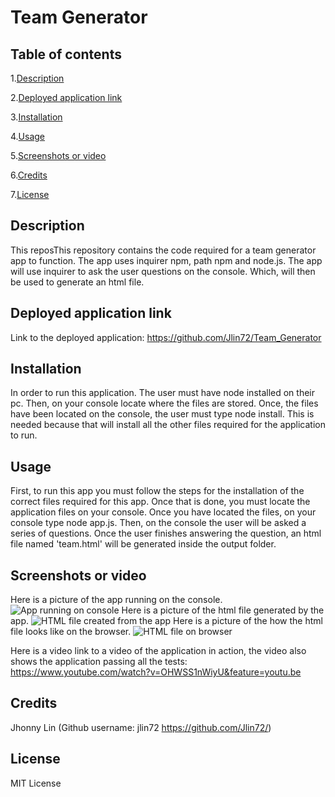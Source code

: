 # Team Generator
## Table of contents
  1.[Description](#Description)

  2.[Deployed application link](#Deployed-application-link)

  3.[Installation](#Installation)

  4.[Usage](#Usage)

  5.[Screenshots or video](#Screenshots-or-video)

  6.[Credits](#Credits)

  7.[License](#License)
## Description 
  This reposThis repository contains the code required for a team generator app to function. The app uses inquirer npm, path npm and node.js. The app will use inquirer to ask the user questions on the console. Which, will then be used to generate an html file.
## Deployed application link
  Link to the deployed application: https://github.com/Jlin72/Team_Generator
## Installation
  In order to run this application. The user must have node installed on their pc. Then, on your console locate where the files are stored. Once, the files have been located on the console, the user must type node install. This is needed because that will install all the other files required for the application to run.
## Usage
  First, to run this app you must follow the steps for the installation of the correct files required for this app. Once that is done, you must locate the application files on your console. Once you have located the files, on your console type node app.js. Then, on the console the user will be asked a series of questions. Once the user finishes answering the question, an html file named 'team.html' will be generated inside the output folder.
## Screenshots or video
  Here is a picture of the app running on the console.
  ![App running on console](https://i.imgur.com/u5RpTc5.png)
  Here is a picture of the html file generated by the app.
  ![HTML file created from the app](https://i.imgur.com/qZonT0U.png)
  Here is a picture of the how the html file looks like on the browser.
  ![HTML file on browser](https://i.imgur.com/GOEwnNz.png)

  Here is a video link to a video of the application in action, the video also shows the application passing all the tests:
  https://www.youtube.com/watch?v=OHWSS1nWiyU&feature=youtu.be
## Credits
  Jhonny Lin (Github username: jlin72 https://github.com/Jlin72/)
## License
  MIT License
